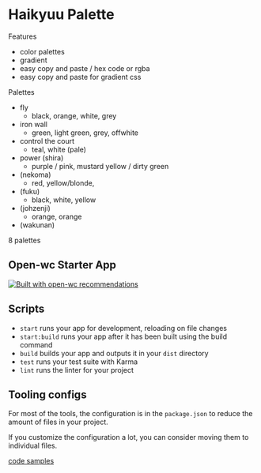 # Haikyuu Palette

Features 
- color palettes
- gradient
- easy copy and paste / hex code or rgba
- easy copy and paste for gradient css 

Palettes
- fly
  * black, orange, white, grey
- iron wall
  * green, light green, grey, offwhite
- control the court
  * teal, white (pale)
- power (shira)
  * purple / pink, mustard yellow / dirty green
- (nekoma)
  * red, yellow/blonde, 
- (fuku)
  * black, white, yellow
- (johzenji)
  * orange, orange
- (wakunan)

8 palettes



## Open-wc Starter App

[![Built with open-wc recommendations](https://img.shields.io/badge/built%20with-open--wc-blue.svg)](https://github.com/open-wc)

## Scripts

- `start` runs your app for development, reloading on file changes
- `start:build` runs your app after it has been built using the build command
- `build` builds your app and outputs it in your `dist` directory
- `test` runs your test suite with Karma
- `lint` runs the linter for your project

## Tooling configs

For most of the tools, the configuration is in the `package.json` to reduce the amount of files in your project.

If you customize the configuration a lot, you can consider moving them to individual files.

[code samples](https://open-wc.org/developing/#code-examples)